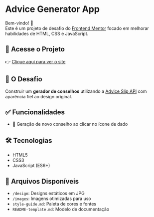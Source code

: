 # Advice Generator App

Bem-vindo! 👋  
Este é um projeto de desafio do [Frontend Mentor](https://www.frontendmentor.io) focado em melhorar habilidades de HTML, CSS e JavaScript.


## 🔗 Acesse o Projeto

👉 [Clique aqui para ver o site](https://sirvalfilho.github.io/advice-generator-app/)


## 🧠 O Desafio
Construir um **gerador de conselhos** utilizando a [Advice Slip API](https://api.adviceslip.com/) com aparência fiel ao design original.

## ✅ Funcionalidades
- 🎲 Geração de novo conselho ao clicar no ícone de dado

## 🛠️ Tecnologias
- HTML5
- CSS3
- JavaScript (ES6+)

## 📁 Arquivos Disponíveis
- `/design`: Designs estáticos em JPG
- `/images`: Imagens otimizadas para uso
- `style-guide.md`: Paleta de cores e fontes
- `README-template.md`: Modelo de documentação

